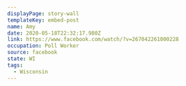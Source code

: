 ```yaml
---
displayPage: story-wall
templateKey: embed-post
name: Amy
date: 2020-05-18T22:32:17.980Z
link: https://www.facebook.com/watch/?v=267042261000228
occupation: Poll Worker
source: facebook
state: WI
tags:
  - Wisconsin
---
```

